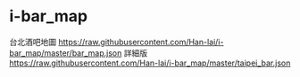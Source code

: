 # i-bar_map
台北酒吧地圖
https://raw.githubusercontent.com/Han-lai/i-bar_map/master/bar_map.json
詳細版
https://raw.githubusercontent.com/Han-lai/i-bar_map/master/taipei_bar.json
